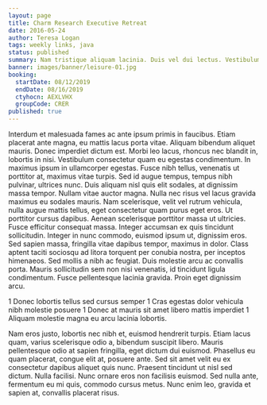 ```yaml
---
layout: page
title: Charm Research Executive Retreat
date: 2016-05-24
author: Teresa Logan
tags: weekly links, java
status: published
summary: Nam tristique aliquam lacinia. Duis vel dui lectus. Vestibulum feugiat.
banner: images/banner/leisure-01.jpg
booking:
  startDate: 08/12/2019
  endDate: 08/16/2019
  ctyhocn: AEXLVHX
  groupCode: CRER
published: true
---
```

Interdum et malesuada fames ac ante ipsum primis in faucibus. Etiam placerat ante magna, eu mattis lacus porta vitae. Aliquam bibendum aliquet mauris. Donec imperdiet dictum est. Morbi leo lacus, rhoncus nec blandit in, lobortis in nisi. Vestibulum consectetur quam eu egestas condimentum. In maximus ipsum in ullamcorper egestas. Fusce nibh tellus, venenatis ut porttitor at, maximus vitae turpis. Sed id augue tempus, tempus nibh pulvinar, ultrices nunc. Duis aliquam nisl quis elit sodales, at dignissim massa tempor. Nullam vitae auctor magna. Nulla nec risus vel lacus gravida maximus eu sodales mauris. Nam scelerisque, velit vel rutrum vehicula, nulla augue mattis tellus, eget consectetur quam purus eget eros.
Ut porttitor cursus dapibus. Aenean scelerisque porttitor massa ut ultricies. Fusce efficitur consequat massa. Integer accumsan ex quis tincidunt sollicitudin. Integer in nunc commodo, euismod ipsum ut, dignissim eros. Sed sapien massa, fringilla vitae dapibus tempor, maximus in dolor. Class aptent taciti sociosqu ad litora torquent per conubia nostra, per inceptos himenaeos. Sed mollis a nibh ac feugiat. Duis molestie arcu ac convallis porta. Mauris sollicitudin sem non nisi venenatis, id tincidunt ligula condimentum. Fusce pellentesque lacinia gravida. Proin eget dignissim arcu.

1 Donec lobortis tellus sed cursus semper
1 Cras egestas dolor vehicula nibh molestie posuere
1 Donec at mauris sit amet libero mattis imperdiet
1 Aliquam molestie magna eu arcu lacinia lobortis.

Nam eros justo, lobortis nec nibh et, euismod hendrerit turpis. Etiam lacus quam, varius scelerisque odio a, bibendum suscipit libero. Mauris pellentesque odio at sapien fringilla, eget dictum dui euismod. Phasellus eu quam placerat, congue elit at, posuere ante. Sed sit amet velit eu ex consectetur dapibus aliquet quis nunc. Praesent tincidunt ut nisl sed dictum. Nulla facilisi. Nunc ornare eros non facilisis euismod. Sed nulla ante, fermentum eu mi quis, commodo cursus metus. Nunc enim leo, gravida et sapien at, convallis placerat risus.
